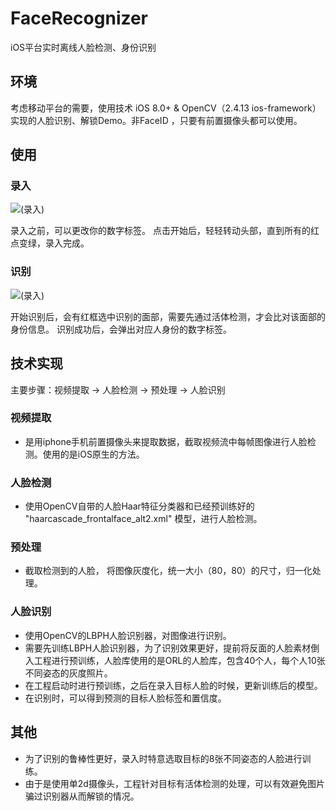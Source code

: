 # FaceRecognizer
iOS平台实时离线人脸检测、身份识别
## 环境
考虑移动平台的需要，使用技术 iOS 8.0+ & OpenCV（2.4.13 ios-framework）实现的人脸识别、解锁Demo。非FaceID ，只要有前置摄像头都可以使用。
## 使用
### 录入

![(录入)](http://images0.cnblogs.com/blog2015/497279/201506/141204508639539.gif)

录入之前，可以更改你的数字标签。
点击开始后，轻轻转动头部，直到所有的红点变绿，录入完成。

### 识别

![(录入)](http://images0.cnblogs.com/blog2015/497279/201506/141204508639539.gif)

开始识别后，会有红框选中识别的面部，需要先通过活体检测，才会比对该面部的身份信息。
识别成功后，会弹出对应人身份的数字标签。
## 技术实现
主要步骤：视频提取 -> 人脸检测 -> 预处理 -> 人脸识别
### 视频提取
* 是用iphone手机前置摄像头来提取数据，截取视频流中每帧图像进行人脸检测。使用的是iOS原生的方法。
### 人脸检测
* 使用OpenCV自带的人脸Haar特征分类器和已经预训练好的 "haarcascade_frontalface_alt2.xml" 模型，进行人脸检测。
### 预处理
* 截取检测到的人脸， 将图像灰度化，统一大小（80，80）的尺寸，归一化处理。
### 人脸识别
* 使用OpenCV的LBPH人脸识别器，对图像进行识别。
* 需要先训练LBPH人脸识别器，为了识别效果更好，提前将反面的人脸素材倒入工程进行预训练，人脸库使用的是ORL的人脸库，包含40个人，每个人10张不同姿态的灰度照片。
* 在工程启动时进行预训练，之后在录入目标人脸的时候，更新训练后的模型。
* 在识别时，可以得到预测的目标人脸标签和置信度。
## 其他
* 为了识别的鲁棒性更好，录入时特意选取目标的8张不同姿态的人脸进行训练。
* 由于是使用单2d摄像头，工程针对目标有活体检测的处理，可以有效避免图片骗过识别器从而解锁的情况。
